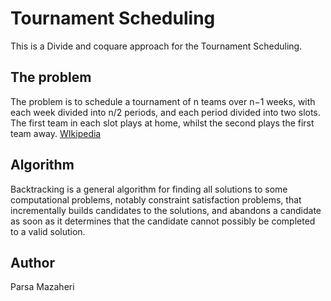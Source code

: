 
# Tournament Scheduling

This is a Divide and coquare approach for the Tournament Scheduling.

## The problem

The problem is to schedule a tournament of n teams over n−1 weeks, with each week 
divided into n/2 periods, and each period divided into two slots. The first team in 
each slot plays at home, whilst the second plays the first team away. [WIkipedia](https://en.wikipedia.org/wiki/Round-robin_tournament)

## Algorithm

Backtracking is a general algorithm for finding all solutions to some computational 
problems, notably constraint satisfaction problems, that incrementally builds candidates 
to the solutions, and abandons a candidate as soon as it determines that the candidate 
cannot possibly be completed to a valid solution.


## Author
Parsa Mazaheri
